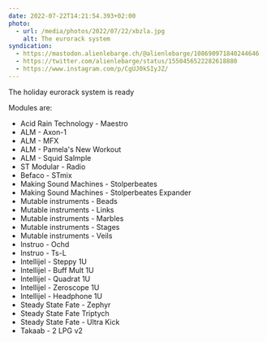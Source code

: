 ```yaml
---
date: 2022-07-22T14:21:54.393+02:00
photo:
  - url: /media/photos/2022/07/22/xbzla.jpg
    alt: The eurorack system
syndication:
  - https://mastodon.alienlebarge.ch/@alienlebarge/108690971840244646
  - https://twitter.com/alienlebarge/status/1550456522282618880
  - https://www.instagram.com/p/CgUJ0kSIyJZ/
---
```

The holiday eurorack system is ready

Modules are:
- Acid Rain Technology - Maestro
- ALM - Axon-1
- ALM - MFX
- ALM - Pamela's New Workout
- ALM - Squid Salmple
- ST Modular - Radio
- Befaco - STmix
- Making Sound Machines - Stolperbeates
- Making Sound Machines - Stolperbeates Expander
- Mutable instruments - Beads
- Mutable instruments - Links
- Mutable instruments - Marbles
- Mutable instruments - Stages
- Mutable instruments - Veils
- Instruo - Ochd
- Instruo - Ts-L
- Intellijel - Steppy 1U
- Intellijel - Buff Mult 1U
- Intellijel - Quadrat 1U
- Intellijel - Zeroscope 1U
- Intellijel - Headphone 1U
- Steady State Fate - Zephyr
- Steady State Fate Triptych
- Steady State Fate - Ultra Kick
- Takaab - 2 LPG v2
